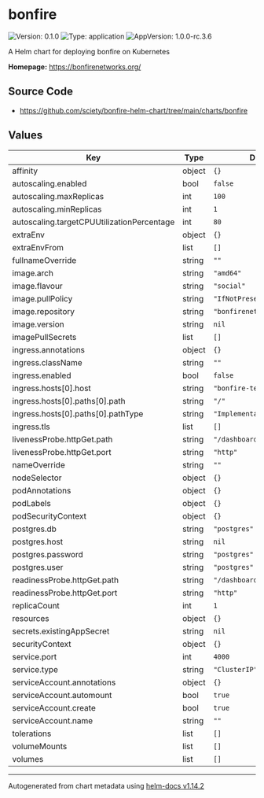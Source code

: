 # bonfire

![Version: 0.1.0](https://img.shields.io/badge/Version-0.1.0-informational?style=flat-square) ![Type: application](https://img.shields.io/badge/Type-application-informational?style=flat-square) ![AppVersion: 1.0.0-rc.3.6](https://img.shields.io/badge/AppVersion-1.0.0--rc.3.6-informational?style=flat-square)

A Helm chart for deploying bonfire on Kubernetes

**Homepage:** <https://bonfirenetworks.org/>

## Source Code

* <https://github.com/sciety/bonfire-helm-chart/tree/main/charts/bonfire>

## Values

| Key | Type | Default | Description |
|-----|------|---------|-------------|
| affinity | object | `{}` |  |
| autoscaling.enabled | bool | `false` |  |
| autoscaling.maxReplicas | int | `100` |  |
| autoscaling.minReplicas | int | `1` |  |
| autoscaling.targetCPUUtilizationPercentage | int | `80` |  |
| extraEnv | object | `{}` |  |
| extraEnvFrom | list | `[]` |  |
| fullnameOverride | string | `""` |  |
| image.arch | string | `"amd64"` |  |
| image.flavour | string | `"social"` |  |
| image.pullPolicy | string | `"IfNotPresent"` |  |
| image.repository | string | `"bonfirenetworks/bonfire"` |  |
| image.version | string | `nil` |  |
| imagePullSecrets | list | `[]` |  |
| ingress.annotations | object | `{}` |  |
| ingress.className | string | `""` |  |
| ingress.enabled | bool | `false` |  |
| ingress.hosts[0].host | string | `"bonfire-test.local"` |  |
| ingress.hosts[0].paths[0].path | string | `"/"` |  |
| ingress.hosts[0].paths[0].pathType | string | `"ImplementationSpecific"` |  |
| ingress.tls | list | `[]` |  |
| livenessProbe.httpGet.path | string | `"/dashboard"` |  |
| livenessProbe.httpGet.port | string | `"http"` |  |
| nameOverride | string | `""` |  |
| nodeSelector | object | `{}` |  |
| podAnnotations | object | `{}` |  |
| podLabels | object | `{}` |  |
| podSecurityContext | object | `{}` |  |
| postgres.db | string | `"postgres"` |  |
| postgres.host | string | `nil` |  |
| postgres.password | string | `"postgres"` |  |
| postgres.user | string | `"postgres"` |  |
| readinessProbe.httpGet.path | string | `"/dashboard"` |  |
| readinessProbe.httpGet.port | string | `"http"` |  |
| replicaCount | int | `1` |  |
| resources | object | `{}` |  |
| secrets.existingAppSecret | string | `nil` |  |
| securityContext | object | `{}` |  |
| service.port | int | `4000` |  |
| service.type | string | `"ClusterIP"` |  |
| serviceAccount.annotations | object | `{}` |  |
| serviceAccount.automount | bool | `true` |  |
| serviceAccount.create | bool | `true` |  |
| serviceAccount.name | string | `""` |  |
| tolerations | list | `[]` |  |
| volumeMounts | list | `[]` |  |
| volumes | list | `[]` |  |

----------------------------------------------
Autogenerated from chart metadata using [helm-docs v1.14.2](https://github.com/norwoodj/helm-docs/releases/v1.14.2)

